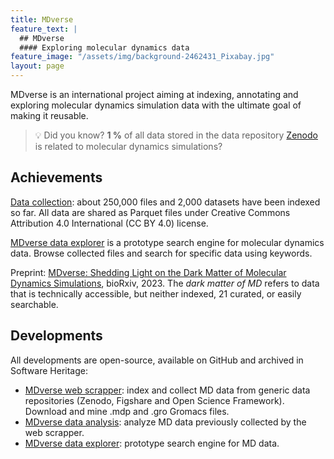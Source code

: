 ```yaml
---
title: MDverse
feature_text: |
  ## MDverse
  #### Exploring molecular dynamics data
feature_image: "/assets/img/background-2462431_Pixabay.jpg"
layout: page
---
```


MDverse is an international project aiming at indexing, annotating and exploring molecular dynamics simulation data with the ultimate goal of making it reusable.

> 💡 Did you know? **1 %** of all data stored in the data repository [Zenodo](https://zenodo.org/) is related to molecular dynamics simulations? 

## Achievements

[Data collection](https://zenodo.org/record/7856806): about 250,000 files and 2,000 datasets have been indexed so far. All data are shared as Parquet files under Creative Commons Attribution 4.0 International (CC BY 4.0) license.

[MDverse data explorer](https://mdverse.streamlit.app/) is a prototype search engine for molecular dynamics data. Browse collected files and search for specific data using keywords.

Preprint: [MDverse: Shedding Light on the Dark Matter of Molecular Dynamics Simulations](https://www.biorxiv.org/content/10.1101/2023.05.02.538537v1), bioRxiv, 2023. The *dark matter of MD* refers to data that is technically accessible, but neither indexed,
21 curated, or easily searchable.


## Developments

All developments are open-source, available on GitHub and archived in Software Heritage:

- [MDverse web scrapper](https://github.com/MDverse/mdws): index and collect MD data from generic data repositories (Zenodo, Figshare and Open Science Framework). Download and mine .mdp and .gro Gromacs files.
- [MDverse data analysis](https://github.com/MDverse/mdda): analyze MD data previously collected by the web scrapper.
- [MDverse data explorer](https://github.com/MDverse/mdde): prototype search engine for MD data.


